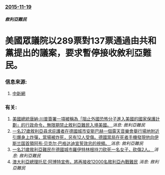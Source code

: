 ### [2015-11-19](/news/2015/11/19/index.md)

##### 敘利亞難民
# 美國眾議院以289票對137票通過由共和黨提出的議案，要求暫停接收敘利亞難民。 




### 信息来源:

1. [中新網](http://www.chinanews.com/gj/2015/11-20/7632471.shtml)

### 有关:

1. [美國總統唐納·川普簽署一項被稱為「阻止外國恐怖分子進入美國的國家保護計劃」的行政命令，無限期禁止敘利亞難民入境美國。 ](/news/2017/01/27/美國總統唐納-川普簽署一項被稱為-阻止外國恐怖分子進入美國的國家保護計劃-的行政命令-無限期禁止敘利亞難民入境美國.md) _消息: 敘利亞難民_
2. [一名27歲敘利亞尋求庇護者在德國城市安斯巴赫一個露天音樂會舉行場地附近引爆身上炸彈，當場被炸死，另有12人受傷。德國當局在死者手機發現他向伊斯兰国首領阿布·贝克尔·巴格达迪宣誓效忠的視頻。 ](/news/2016/07/24/一名27歲敘利亞尋求庇護者在德國城市安斯巴赫一個露天音樂會舉行場地附近引爆身上炸彈-當場被炸死-另有12人受傷-德國當局.md) _消息: 敘利亞難民_
3. [一名21歲敘利亞難民在德國城市羅伊特林根持刀砍死一名女子，砍傷2人。 ](/news/2016/07/24/一名21歲敘利亞難民在德國城市羅伊特林根持刀砍死一名女子-砍傷2人.md) _消息: 敘利亞難民_
4. [澳大利亞總理托尼·阿博特宣佈，將再接收12000名敘利亞內戰難民](/news/2015/09/8/澳大利亞總理托尼-阿博特宣佈-將再接收12000名敘利亞內戰難民.md) _消息: 敘利亞難民_
